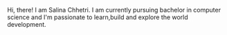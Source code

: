 Hi, there!
I am Salina Chhetri.
I am currently pursuing bachelor in computer science and I'm passionate to learn,build and explore the world development.
